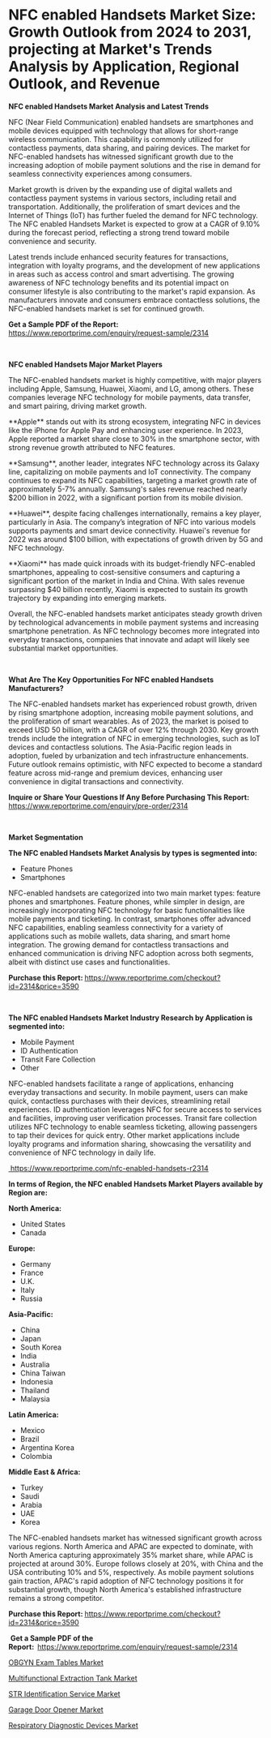 <p><h1>NFC enabled Handsets Market Size: Growth Outlook from 2024 to 2031, projecting at Market's Trends Analysis by Application, Regional Outlook, and Revenue</h1></p><p><strong>NFC enabled Handsets Market Analysis and Latest Trends</strong></p>
<p><p>NFC (Near Field Communication) enabled handsets are smartphones and mobile devices equipped with technology that allows for short-range wireless communication. This capability is commonly utilized for contactless payments, data sharing, and pairing devices. The market for NFC-enabled handsets has witnessed significant growth due to the increasing adoption of mobile payment solutions and the rise in demand for seamless connectivity experiences among consumers.</p><p>Market growth is driven by the expanding use of digital wallets and contactless payment systems in various sectors, including retail and transportation. Additionally, the proliferation of smart devices and the Internet of Things (IoT) has further fueled the demand for NFC technology. The NFC enabled Handsets Market is expected to grow at a CAGR of 9.10% during the forecast period, reflecting a strong trend toward mobile convenience and security.</p><p>Latest trends include enhanced security features for transactions, integration with loyalty programs, and the development of new applications in areas such as access control and smart advertising. The growing awareness of NFC technology benefits and its potential impact on consumer lifestyle is also contributing to the market's rapid expansion. As manufacturers innovate and consumers embrace contactless solutions, the NFC-enabled handsets market is set for continued growth.</p></p>
<p><strong>Get a Sample PDF of the Report:&nbsp;</strong> <a href="https://www.reportprime.com/enquiry/request-sample/2314">https://www.reportprime.com/enquiry/request-sample/2314</a></p>
<p>&nbsp;</p>
<p><strong>NFC enabled Handsets Major Market Players</strong></p>
<p><p>The NFC-enabled handsets market is highly competitive, with major players including Apple, Samsung, Huawei, Xiaomi, and LG, among others. These companies leverage NFC technology for mobile payments, data transfer, and smart pairing, driving market growth.</p><p>**Apple** stands out with its strong ecosystem, integrating NFC in devices like the iPhone for Apple Pay and enhancing user experience. In 2023, Apple reported a market share close to 30% in the smartphone sector, with strong revenue growth attributed to NFC features.</p><p>**Samsung**, another leader, integrates NFC technology across its Galaxy line, capitalizing on mobile payments and IoT connectivity. The company continues to expand its NFC capabilities, targeting a market growth rate of approximately 5-7% annually. Samsung's sales revenue reached nearly $200 billion in 2022, with a significant portion from its mobile division.</p><p>**Huawei**, despite facing challenges internationally, remains a key player, particularly in Asia. The company’s integration of NFC into various models supports payments and smart device connectivity. Huawei's revenue for 2022 was around $100 billion, with expectations of growth driven by 5G and NFC technology.</p><p>**Xiaomi** has made quick inroads with its budget-friendly NFC-enabled smartphones, appealing to cost-sensitive consumers and capturing a significant portion of the market in India and China. With sales revenue surpassing $40 billion recently, Xiaomi is expected to sustain its growth trajectory by expanding into emerging markets.</p><p>Overall, the NFC-enabled handsets market anticipates steady growth driven by technological advancements in mobile payment systems and increasing smartphone penetration. As NFC technology becomes more integrated into everyday transactions, companies that innovate and adapt will likely see substantial market opportunities.</p></p>
<p>&nbsp;</p>
<p><strong>What Are The Key Opportunities For NFC enabled Handsets Manufacturers?</strong></p>
<p><p>The NFC-enabled handsets market has experienced robust growth, driven by rising smartphone adoption, increasing mobile payment solutions, and the proliferation of smart wearables. As of 2023, the market is poised to exceed USD 50 billion, with a CAGR of over 12% through 2030. Key growth trends include the integration of NFC in emerging technologies, such as IoT devices and contactless solutions. The Asia-Pacific region leads in adoption, fueled by urbanization and tech infrastructure enhancements. Future outlook remains optimistic, with NFC expected to become a standard feature across mid-range and premium devices, enhancing user convenience in digital transactions and connectivity.</p></p>
<p><strong>Inquire or Share Your Questions If Any Before Purchasing This Report:</strong> <a href="https://www.reportprime.com/enquiry/pre-order/2314">https://www.reportprime.com/enquiry/pre-order/2314</a></p>
<p>&nbsp;</p>
<p><strong>Market Segmentation</strong></p>
<p><strong>The NFC enabled Handsets Market Analysis by types is segmented into:</strong></p>
<p><ul><li>Feature Phones</li><li>Smartphones</li></ul></p>
<p><p>NFC-enabled handsets are categorized into two main market types: feature phones and smartphones. Feature phones, while simpler in design, are increasingly incorporating NFC technology for basic functionalities like mobile payments and ticketing. In contrast, smartphones offer advanced NFC capabilities, enabling seamless connectivity for a variety of applications such as mobile wallets, data sharing, and smart home integration. The growing demand for contactless transactions and enhanced communication is driving NFC adoption across both segments, albeit with distinct use cases and functionalities.</p></p>
<p><strong>Purchase this Report:&nbsp;</strong><a href="https://www.reportprime.com/checkout?id=2314&price=3590">https://www.reportprime.com/checkout?id=2314&price=3590</a></p>
<p>&nbsp;</p>
<p><strong>The NFC enabled Handsets Market Industry Research by Application is segmented into:</strong></p>
<p><ul><li>Mobile Payment</li><li>ID Authentication</li><li>Transit Fare Collection</li><li>Other</li></ul></p>
<p><p>NFC-enabled handsets facilitate a range of applications, enhancing everyday transactions and security. In mobile payment, users can make quick, contactless purchases with their devices, streamlining retail experiences. ID authentication leverages NFC for secure access to services and facilities, improving user verification processes. Transit fare collection utilizes NFC technology to enable seamless ticketing, allowing passengers to tap their devices for quick entry. Other market applications include loyalty programs and information sharing, showcasing the versatility and convenience of NFC technology in daily life.</p></p>
<p><a href="https://www.reportprime.com/nfc-enabled-handsets-r2314">&nbsp;https://www.reportprime.com/nfc-enabled-handsets-r2314</a></p>
<p><strong>In terms of Region, the NFC enabled Handsets Market Players available by Region are:</strong></p>
<p>
    <p> <strong> North America: </strong>
        <ul>
            <li>United States</li>
            <li>Canada</li>
        </ul>
        </p> 
    <p> <strong> Europe: </strong>
        <ul>
            <li>Germany</li>
            <li>France</li>
            <li>U.K.</li>
            <li>Italy</li>
            <li>Russia</li>
        </ul>
        </p> 
    <p> <strong> Asia-Pacific: </strong>
        <ul>
            <li>China</li>
            <li>Japan</li>
            <li>South Korea</li>
            <li>India</li>
            <li>Australia</li>
            <li>China Taiwan</li>
            <li>Indonesia</li>
            <li>Thailand</li>
            <li>Malaysia</li>
        </ul>
        </p> 
    <p> <strong> Latin America: </strong>
        <ul>
            <li>Mexico</li>
            <li>Brazil</li>
            <li>Argentina Korea</li>
            <li>Colombia</li>
        </ul>
        </p> 
    <p> <strong> Middle East & Africa: </strong>
        <ul>
            <li>Turkey</li>
            <li>Saudi</li>
            <li>Arabia</li>
            <li>UAE</li>
            <li>Korea</li>
        </ul>
    </p>
    </p>
<p><p>The NFC-enabled handsets market has witnessed significant growth across various regions. North America and APAC are expected to dominate, with North America capturing approximately 35% market share, while APAC is projected at around 30%. Europe follows closely at 20%, with China and the USA contributing 10% and 5%, respectively. As mobile payment solutions gain traction, APAC's rapid adoption of NFC technology positions it for substantial growth, though North America's established infrastructure remains a strong competitor.</p></p>
<p><strong>Purchase this Report: </strong><a href="https://www.reportprime.com/checkout?id=2314&price=3590">https://www.reportprime.com/checkout?id=2314&price=3590</a></p>
<p>&nbsp;<strong>Get a Sample PDF of the Report:&nbsp;&nbsp;</strong><a href="https://www.reportprime.com/enquiry/request-sample/2314">https://www.reportprime.com/enquiry/request-sample/2314</a></p>
<p><strong></strong></p>
<p><p><a href="https://medium.com/@irwingibson2023/future-of-obgyn-exam-tables-market-global-market-forecast-and-market-trends-2024-2031-b85344770c4c">OBGYN Exam Tables Market</a></p><p><a href="https://issuu.com/reportprime-2/docs/multifunctional-extraction-tank-mar_7f3396729c8107">Multifunctional Extraction Tank Market</a></p><p><a href="https://issuu.com/reportprime-2/docs/str-identification-service-market-s_4e0de8d1cda445">STR Identification Service Market</a></p><p><a href="https://www.linkedin.com/pulse/garage-door-opener-industry-analysis-report-its-market-size-share-qosac?trackingId=NQAw8EZ2SC%2Bm%2BbO5iHWc2Q%3D%3D">Garage Door Opener Market</a></p><p><a href="https://medium.com/@foyazahmed1999_69116/future-ready-strategic-insights-into-the-global-respiratory-diagnostic-devices-market-2024-2031-05b14ae66eee">Respiratory Diagnostic Devices Market</a></p></p>